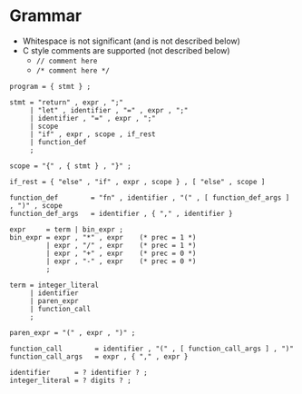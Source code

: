 # Grammar

- Whitespace is not significant (and is not described below)
- C style comments are supported (not described below)
    - `// comment here`
    - `/* comment here */`

```ebnf
program = { stmt } ;

stmt = "return" , expr , ";"
     | "let" , identifier , "=" , expr , ";"
     | identifier , "=" , expr , ";"
     | scope
     | "if" , expr , scope , if_rest
     | function_def
     ;

scope = "{" , { stmt } , "}" ;

if_rest = { "else" , "if" , expr , scope } , [ "else" , scope ]

function_def        = "fn" , identifier , "(" , [ function_def_args ] , ")" , scope
function_def_args   = identifier , { "," , identifier }

expr     = term | bin_expr ;
bin_expr = expr , "*" , expr    (* prec = 1 *)
         | expr , "/" , expr    (* prec = 1 *)
         | expr , "+" , expr    (* prec = 0 *)
         | expr , "-" , expr    (* prec = 0 *)
         ;

term = integer_literal
     | identifier
     | paren_expr
     | function_call
     ;

paren_expr = "(" , expr , ")" ;

function_call        = identifier , "(" , [ function_call_args ] , ")"
function_call_args   = expr , { "," , expr }

identifier      = ? identifier ? ;
integer_literal = ? digits ? ;
```
